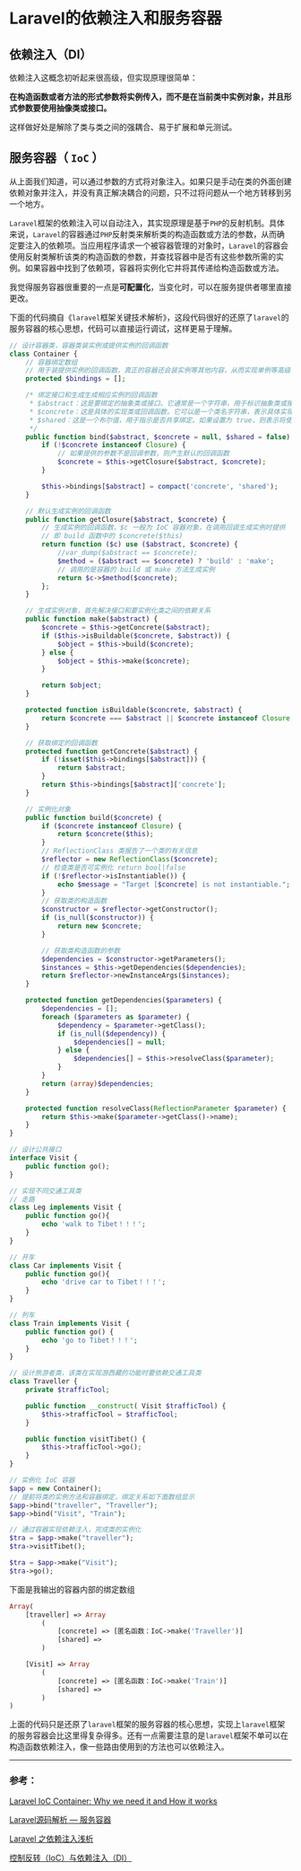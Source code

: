 # Laravel的依赖注入和服务容器

## 依赖注入（DI）

依赖注入这概念初听起来很高级，但实现原理很简单：

**在构造函数或者方法的形式参数将实例传入，而不是在当前类中实例对象，并且形式参数要使用抽像类或接口。**

这样做好处是解除了类与类之间的强耦合、易于扩展和单元测试。



## 服务容器（ `IoC` ）

从上面我们知道，可以通过参数的方式将对象注入。如果只是手动在类的外面创建依赖对象并注入，并没有真正解决耦合的问题，只不过将问题从一个地方转移到另一个地方。

`Laravel`框架的依赖注入可以自动注入，其实现原理是基于`PHP`的反射机制。具体来说，`Laravel`的容器通过`PHP`反射类来解析类的构造函数或方法的参数，从而确定要注入的依赖项。当应用程序请求一个被容器管理的对象时，`Laravel`的容器会使用反射类解析该类的构造函数的参数，并查找容器中是否有这些参数所需的实例。如果容器中找到了依赖项，容器将实例化它并将其传递给构造函数或方法。

我觉得服务容器很重要的一点是**可配置化**，当变化时，可以在服务提供者哪里直接更改。

下面的代码摘自《`laravel`框架关键技术解析》，这段代码很好的还原了`laravel`的服务容器的核心思想，代码可以直接运行调试，这样更易于理解。

```php
// 设计容器类，容器类装实例或提供实例的回调函数
class Container {
    // 容器绑定数组
    // 用于装提供实例的回调函数，真正的容器还会装实例等其他内容，从而实现单例等高级功能
    protected $bindings = [];

    /* 绑定接口和生成生成相应实例的回调函数
     * $abstract：这是要绑定的抽象类或接口。它通常是一个字符串，用于标识抽象类或接口的名称
     * $concrete：这是具体的实现类或回调函数。它可以是一个类名字符串，表示具体实现的类名，或者是一个回调函数（Closure），用于在需要时创建具体实现的对象。如果 $concrete 参数没有提供回调函数，该函数会使用 getClosure() 方法生成默认的回调函数，该回调函数会根据 $abstract 参数查找默认的实现类。
     * $shared：这是一个布尔值，用于指示是否共享绑定。如果设置为 true，则表示将使用同一个实例来解析每次对该抽象类或接口的依赖。如果设置为 false，则表示每次解析都会创建一个新的实例
     */
    public function bind($abstract, $concrete = null, $shared = false) {
        if (!$concrete instanceof Closure) {
            // 如果提供的参数不是回调参数，则产生默认的回调函数
            $concrete = $this->getClosure($abstract, $concrete);
        }

        $this->bindings[$abstract] = compact('concrete', 'shared');
    }

    // 默认生成实例的回调函数
    public function getClosure($abstract, $concrete) {
        // 生成实例的回调函数，$c 一般为 IoC 容器对象，在调用回调生成实例时提供
        // 即 build 函数中的 $concrete($this)
        return function ($c) use ($abstract, $concrete) {
        	//var_dump($abstract == $concrete);
            $method = ($abstract == $concrete) ? 'build' : 'make';
            // 调用的是容器的 build 或 make 方法生成实例
            return $c->$method($concrete);
        };
    }

    // 生成实例对象，首先解决接口和要实例化类之间的依赖关系
    public function make($abstract) {
        $concrete = $this->getConcrete($abstract);
        if ($this->isBuildable($concrete, $abstract)) {
            $object = $this->build($concrete);
        } else {
            $object = $this->make($concrete);
        }

        return $object;
    }

    protected function isBuildable($concrete, $abstract) {
        return $concrete === $abstract || $concrete instanceof Closure;
    }

    // 获取绑定的回调函数
    protected function getConcrete($abstract) {
        if (!isset($this->bindings[$abstract])) {
            return $abstract;
        }
        return $this->bindings[$abstract]['concrete'];
    }

    // 实例化对象
    public function build($concrete) {
        if ($concrete instanceof Closure) {
            return $concrete($this);
        }
        // ReflectionClass 类报告了一个类的有关信息
        $reflector = new ReflectionClass($concrete);
        // 检查类是否可实例化 return bool|false
        if (!$reflector->isInstantiable()) {
            echo $message = "Target [$concrete] is not instantiable.";
        }
        // 获取类的构造函数
        $constructor = $reflector->getConstructor();
        if (is_null($constructor)) {
            return new $concrete;
        }

        // 获取类构造函数的参数
        $dependencies = $constructor->getParameters();
        $instances = $this->getDependencies($dependencies);
        return $reflector->newInstanceArgs($instances);
    }

    protected function getDependencies($parameters) {
        $dependencies = [];
        foreach ($parameters as $parameter) {
            $dependency = $parameter->getClass();
            if (is_null($dependency)) {
                $dependencies[] = null;
            } else {
                $dependencies[] = $this->resolveClass($parameter);
            }
        }
        return (array)$dependencies;
    }

    protected function resolveClass(ReflectionParameter $parameter) {
        return $this->make($parameter->getClass()->name);
    }
}

// 设计公共接口
interface Visit {
    public function go();
}

// 实现不同交通工具类
// 走路
class Leg implements Visit {
    public function go(){
        echo 'walk to Tibet！！！';
    }
}

// 开车
class Car implements Visit {
    public function go(){
        echo 'drive car to Tibet！！！';
    }
}

// 列车
class Train implements Visit {
    public function go() {
        echo 'go to Tibet！！！';
    }
}

// 设计旅游者类，该类在实现游西藏的功能时要依赖交通工具类
class Traveller {
    private $trafficTool;

    public function __construct( Visit $trafficTool) {
        $this->trafficTool = $trafficTool;
    }

    public function visitTibet() {
        $this->trafficTool->go();
    }
}

// 实例化 IoC 容器
$app = new Container();
// 提前将类的实例方法和容器绑定，绑定关系如下面数组显示
$app->bind("traveller", "Traveller");
$app->bind("Visit", "Train");

// 通过容器实现依赖注入，完成类的实例化
$tra = $app->make("traveller");
$tra->visitTibet();

$tra = $app->make("Visit");
$tra->go();
```

下面是我输出的容器内部的绑定数组

```php
Array(
    [traveller] => Array
        (
            [concrete] => [匿名函数：IoC->make('Traveller')]
            [shared] => 
        )

    [Visit] => Array
        (
            [concrete] => [匿名函数：IoC->make('Train')]
            [shared] => 
        )
)
```

上面的代码只是还原了`laravel`框架的服务容器的核心思想，实现上`laravel`框架的服务容器会比这里得复杂得多。还有一点需要注意的是`laravel`框架不单可以在构造函数依赖注入，像一些路由使用到的方法也可以依赖注入。



---

### 参考：

[Laravel IoC Container: Why we need it and How it works](https://medium.com/@NahidulHasan/laravel-ioc-container-why-we-need-it-and-how-it-works-a603d4cef10f)

[Laravel源码解析 — 服务容器](https://www.cnblogs.com/houdabao/p/14646902.html)

[Laravel 之依赖注入浅析](https://learnku.com/articles/4559/analysis-of-laravel-dependency-injection)

[控制反转（IoC）与依赖注入（DI）](https://www.jianshu.com/p/07af9dbbbc4b)
